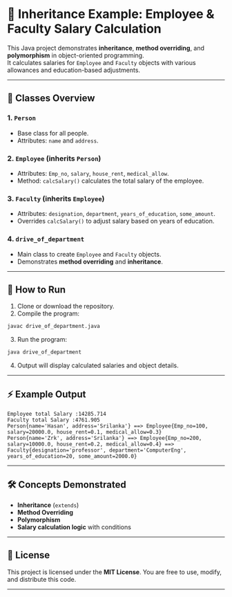 
# 🏢 Inheritance Example: Employee & Faculty Salary Calculation

This Java project demonstrates **inheritance**, **method overriding**, and **polymorphism** in object-oriented programming.  
It calculates salaries for `Employee` and `Faculty` objects with various allowances and education-based adjustments.

---

## 📝 Classes Overview

### 1. `Person`
- Base class for all people.
- Attributes: `name` and `address`.

### 2. `Employee` (inherits `Person`)
- Attributes: `Emp_no`, `salary`, `house_rent`, `medical_allow`.
- Method: `calcSalary()` calculates the total salary of the employee.

### 3. `Faculty` (inherits `Employee`)
- Attributes: `designation`, `department`, `years_of_education`, `some_amount`.
- Overrides `calcSalary()` to adjust salary based on years of education.

### 4. `drive_of_department`
- Main class to create `Employee` and `Faculty` objects.
- Demonstrates **method overriding** and **inheritance**.

---

## 🚀 How to Run

1. Clone or download the repository.
2. Compile the program:
```bash
javac drive_of_department.java
````

3. Run the program:

```bash
java drive_of_department
```

4. Output will display calculated salaries and object details.

---

## ⚡ Example Output

```
Employee total Salary :14285.714
Faculty total Salary :4761.905
Person{name='Hasan', address='Srilanka'} ==> Employee{Emp_no=100, salary=20000.0, house_rent=0.1, medical_allow=0.3}
Person{name='Zrk', address='Srilanka'} ==> Employee{Emp_no=200, salary=10000.0, house_rent=0.2, medical_allow=0.4} ==> Faculty{designation='professor', department='ComputerEng', years_of_education=20, some_amount=2000.0}
```

---

## 🛠 Concepts Demonstrated

* **Inheritance** (`extends`)
* **Method Overriding**
* **Polymorphism**
* **Salary calculation logic** with conditions

---

## 📜 License

This project is licensed under the **MIT License**.
You are free to use, modify, and distribute this code.

---

